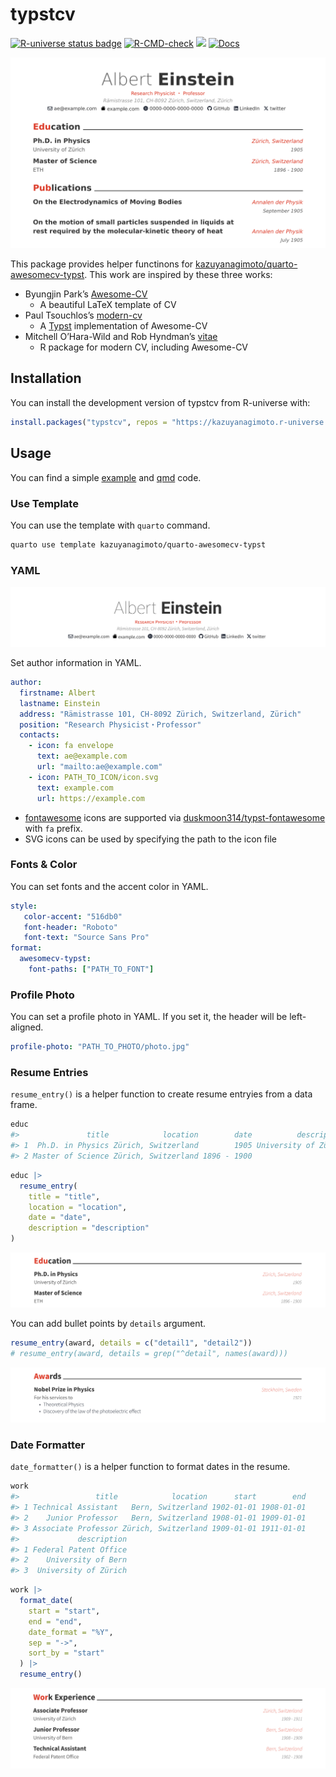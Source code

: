 

# typstcv

<!-- badges: start -->

<a href="https://kazuyanagimoto.r-universe.dev"><img src="https://kazuyanagimoto.r-universe.dev/badges/typstcv" class="img-fluid" alt="R-universe status badge"></a>
[![R-CMD-check](https://github.com/kazuyanagimoto/typstcv/actions/workflows/R-CMD-check.yaml/badge.svg)](https://github.com/kazuyanagimoto/typstcv/actions/workflows/R-CMD-check.yaml)
<a href = "https://github.com/kazuyanagimoto/typstcv/blob/main/LICENSE.md" target = "_blank"><img src="https://img.shields.io/badge/license-MIT-blue"></a>
[![Docs](https://img.shields.io/badge/docs-homepage-blue.svg)](https://kazuyanagimoto.com/typstcv/index.html)
<!-- badges: end -->

![](vignettes/img/typstcv_awesomecv.svg)

This package provides helper functinons for
[kazuyanagimoto/quarto-awesomecv-typst](https://github.com/kazuyanagimoto/quarto-awesomecv-typst).
This work are inspired by these three works:

-   Byungjin Park’s [Awesome-CV](https://github.com/posquit0/Awesome-CV)
    -   A beautiful LaTeX template of CV
-   Paul Tsouchlos’s
    [modern-cv](https://typst.app/universe/package/modern-cv/)
    -   A [Typst](https://typst.app) implementation of Awesome-CV
-   Mitchell O’Hara-Wild and Rob Hyndman’s
    [vitae](https://pkg.mitchelloharawild.com/vitae/)
    -   R package for modern CV, including Awesome-CV

## Installation

You can install the development version of typstcv from R-universe with:

``` r
install.packages("typstcv", repos = "https://kazuyanagimoto.r-universe.dev")
```

## Usage

You can find a simple
[example](https://kazuyanagimoto.com/typstcv/vignettes/awesomecv/awesomecv.pdf)
and
[qmd](https://github.com/kazuyanagimoto/typstcv/blob/main/vignettes/awesomecv/awesomecv.qmd)
code.

### Use Template

You can use the template with `quarto` command.

``` bash
quarto use template kazuyanagimoto/quarto-awesomecv-typst
```

### YAML

![](vignettes/img/awesomecv_header.svg)

Set author information in YAML.

``` yaml
author:
  firstname: Albert
  lastname: Einstein
  address: "Rämistrasse 101, CH-8092 Zürich, Switzerland, Zürich"
  position: "Research Physicist・Professor"
  contacts:
    - icon: fa envelope
      text: ae@example.com
      url: "mailto:ae@example.com"
    - icon: PATH_TO_ICON/icon.svg
      text: example.com
      url: https://example.com
```

-   [fontawesome](https://fontawesome.com/search?m=free&o=r) icons are
    supported via
    [duskmoon314/typst-fontawesome](https://github.com/duskmoon314/typst-fontawesome)
    with `fa` prefix.
-   SVG icons can be used by specifying the path to the icon file

### Fonts & Color

You can set fonts and the accent color in YAML.

``` yaml
style:
   color-accent: "516db0"
   font-header: "Roboto"
   font-text: "Source Sans Pro"
format:
  awesomecv-typst:
    font-paths: ["PATH_TO_FONT"]
```

### Profile Photo

You can set a profile photo in YAML. If you set it, the header will be
left-aligned.

``` yaml
profile-photo: "PATH_TO_PHOTO/photo.jpg"
```

### Resume Entries

`resume_entry()` is a helper function to create resume entryies from a
data frame.

``` r
educ
#>               title            location        date          description
#> 1  Ph.D. in Physics Zürich, Switzerland        1905 University of Zürich
#> 2 Master of Science Zürich, Switzerland 1896 - 1900                  ETH
```

``` r
educ |>
  resume_entry(
    title = "title",
    location = "location",
    date = "date",
    description = "description"
)
```

![](vignettes/img/awesomecv_educ.svg)

You can add bullet points by `details` argument.

``` r
resume_entry(award, details = c("detail1", "detail2"))
# resume_entry(award, details = grep("^detail", names(award)))
```

![](vignettes/img/awesomecv_award.svg)

### Date Formatter

`date_formatter()` is a helper function to format dates in the resume.

``` r
work
#>                 title            location      start        end
#> 1 Technical Assistant   Bern, Switzerland 1902-01-01 1908-01-01
#> 2    Junior Professor   Bern, Switzerland 1908-01-01 1909-01-01
#> 3 Associate Professor Zürich, Switzerland 1909-01-01 1911-01-01
#>             description
#> 1 Federal Patent Office
#> 2    University of Bern
#> 3  University of Zürich
```

``` r
work |>
  format_date(
    start = "start",
    end = "end",
    date_format = "%Y",
    sep = "->",
    sort_by = "start"
  ) |>
  resume_entry()
```

![](vignettes/img/awesomecv_work.svg)
